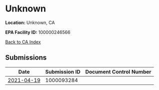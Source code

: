 # Unknown

**Location:** Unknown, CA

**EPA Facility ID:** 100000246566

[Back to CA Index](../../index.md)

## Submissions

| Date | Submission ID | Document Control Number |
|------|--------------|-------------------------|
| [2021-04-19](submissions/1000093284.md) | 1000093284 |  |
